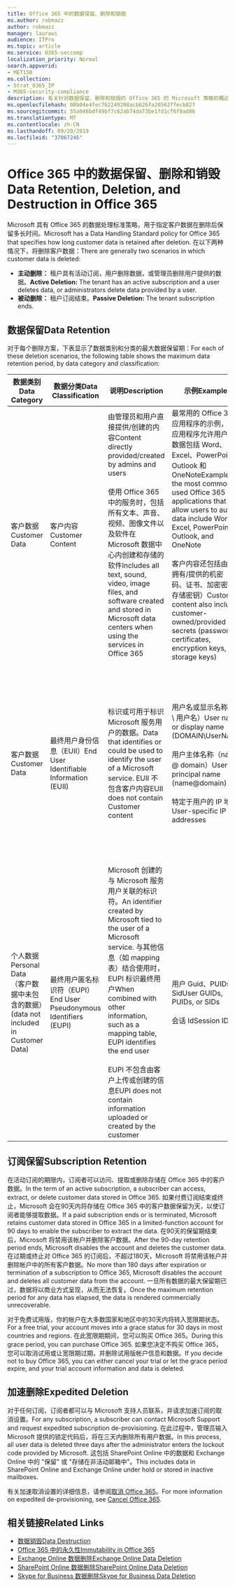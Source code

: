 ```yaml
---
title: Office 365 中的数据保留、删除和销毁
ms.author: robmazz
author: robmazz
manager: laurawi
audience: ITPro
ms.topic: article
ms.service: O365-seccomp
localization_priority: Normal
search.appverid:
- MET150
ms.collection:
- Strat_O365_IP
- M365-security-compliance
description: 有关针对数据保留、删除和销毁的 Office 365 的 Microsoft 策略的概述。
ms.openlocfilehash: 08b04e4fec762249208acb626fa20562ffecb82f
ms.sourcegitcommit: 55a046bdf49bf7c62ab74da73be1fd1cf6f0ad86
ms.translationtype: MT
ms.contentlocale: zh-CN
ms.lasthandoff: 09/20/2019
ms.locfileid: "37067246"
---
```

# <a name="data-retention-deletion-and-destruction-in-office-365"></a><span data-ttu-id="b55c9-103">Office 365 中的数据保留、删除和销毁</span><span class="sxs-lookup"><span data-stu-id="b55c9-103">Data Retention, Deletion, and Destruction in Office 365</span></span>

<span data-ttu-id="b55c9-104">Microsoft 具有 Office 365 的数据处理标准策略，用于指定客户数据在删除后保留多长时间。</span><span class="sxs-lookup"><span data-stu-id="b55c9-104">Microsoft has a Data Handling Standard policy for Office 365 that specifies how long customer data is retained after deletion.</span></span> <span data-ttu-id="b55c9-105">在以下两种情况下，将删除客户数据：</span><span class="sxs-lookup"><span data-stu-id="b55c9-105">There are generally two scenarios in which customer data is deleted:</span></span>

- <span data-ttu-id="b55c9-106">**主动删除：** 租户具有活动订阅，用户删除数据，或管理员删除用户提供的数据。</span><span class="sxs-lookup"><span data-stu-id="b55c9-106">**Active Deletion:** The tenant has an active subscription and a user deletes data, or administrators delete data provided by a user.</span></span>
- <span data-ttu-id="b55c9-107">**被动删除：** 租户订阅结束。</span><span class="sxs-lookup"><span data-stu-id="b55c9-107">**Passive Deletion:** The tenant subscription ends.</span></span>

## <a name="data-retention"></a><span data-ttu-id="b55c9-108">数据保留</span><span class="sxs-lookup"><span data-stu-id="b55c9-108">Data Retention</span></span>

<span data-ttu-id="b55c9-109">对于每个删除方案，下表显示了数据类别和分类的最大数据保留期：</span><span class="sxs-lookup"><span data-stu-id="b55c9-109">For each of these deletion scenarios, the following table shows the maximum data retention period, by data category and classification:</span></span>

| <span data-ttu-id="b55c9-110">数据类别</span><span class="sxs-lookup"><span data-stu-id="b55c9-110">Data Category</span></span> | <span data-ttu-id="b55c9-111">数据分类</span><span class="sxs-lookup"><span data-stu-id="b55c9-111">Data Classification</span></span> | <span data-ttu-id="b55c9-112">说明</span><span class="sxs-lookup"><span data-stu-id="b55c9-112">Description</span></span> | <span data-ttu-id="b55c9-113">示例</span><span class="sxs-lookup"><span data-stu-id="b55c9-113">Examples</span></span> | <span data-ttu-id="b55c9-114">保留期</span><span class="sxs-lookup"><span data-stu-id="b55c9-114">Retention Period</span></span> |
|-----------------|-----------------|-----------------|----------------------------------|-------------------------------|
| <span data-ttu-id="b55c9-115">客户数据</span><span class="sxs-lookup"><span data-stu-id="b55c9-115">Customer Data</span></span> | <span data-ttu-id="b55c9-116">客户内容</span><span class="sxs-lookup"><span data-stu-id="b55c9-116">Customer Content</span></span>| <span data-ttu-id="b55c9-117">由管理员和用户直接提供/创建的内容</span><span class="sxs-lookup"><span data-stu-id="b55c9-117">Content directly provided/created by admins and users</span></span> <br><br> <span data-ttu-id="b55c9-118">使用 Office 365 中的服务时，包括所有文本、声音、视频、图像文件以及软件在 Microsoft 数据中心内创建和存储的软件</span><span class="sxs-lookup"><span data-stu-id="b55c9-118">Includes all text, sound, video, image files, and software created and stored in Microsoft data centers when using the services in Office 365</span></span> | <span data-ttu-id="b55c9-119">最常用的 Office 365 应用程序的示例，这些应用程序允许用户创作数据包括 Word、Excel、PowerPoint、Outlook 和 OneNote</span><span class="sxs-lookup"><span data-stu-id="b55c9-119">Examples of the most commonly used Office 365 applications that allow users to author data include Word, Excel, PowerPoint, Outlook, and OneNote</span></span> <br><br> <span data-ttu-id="b55c9-120">客户内容还包括由客户拥有/提供的机密（密码、证书、加密密钥、存储密钥）</span><span class="sxs-lookup"><span data-stu-id="b55c9-120">Customer content also includes customer-owned/provided secrets (passwords, certificates, encryption keys, storage keys)</span></span> | <span data-ttu-id="b55c9-121">**主动删除方案：** 最多30天</span><span class="sxs-lookup"><span data-stu-id="b55c9-121">**Active Deletion Scenario:** at most 30 days</span></span> <br><br> <span data-ttu-id="b55c9-122">**被动删除方案：** 最多180天</span><span class="sxs-lookup"><span data-stu-id="b55c9-122">**Passive Deletion Scenario:** at most 180 days</span></span> |
| <span data-ttu-id="b55c9-123">客户数据</span><span class="sxs-lookup"><span data-stu-id="b55c9-123">Customer Data</span></span> | <span data-ttu-id="b55c9-124">最终用户身份信息（EUII）</span><span class="sxs-lookup"><span data-stu-id="b55c9-124">End User Identifiable Information (EUII)</span></span> | <span data-ttu-id="b55c9-125">标识或可用于标识 Microsoft 服务用户的数据。</span><span class="sxs-lookup"><span data-stu-id="b55c9-125">Data that identifies or could be used to identify the user of a Microsoft service.</span></span> <span data-ttu-id="b55c9-126">EUII 不包含客户内容</span><span class="sxs-lookup"><span data-stu-id="b55c9-126">EUII does not contain Customer content</span></span> | <span data-ttu-id="b55c9-127">用户名或显示名称（域 \ 用户名）</span><span class="sxs-lookup"><span data-stu-id="b55c9-127">User name or display name (DOMAIN\UserName)</span></span> <br><br> <span data-ttu-id="b55c9-128">用户主体名称（name @ domain）</span><span class="sxs-lookup"><span data-stu-id="b55c9-128">User principal name (name@domain)</span></span> <br><br>  <span data-ttu-id="b55c9-129">特定于用户的 IP 地址</span><span class="sxs-lookup"><span data-stu-id="b55c9-129">User-specific IP addresses</span></span> | <span data-ttu-id="b55c9-130">**主动删除方案：** 最多180天（仅租户管理员操作）</span><span class="sxs-lookup"><span data-stu-id="b55c9-130">**Active Deletion Scenario:** at most 180 days (only a tenant administrator action)</span></span> <br><br> <span data-ttu-id="b55c9-131">**被动删除方案：** 最多180天</span><span class="sxs-lookup"><span data-stu-id="b55c9-131">**Passive Deletion Scenario:** at most 180 days</span></span> |
| <span data-ttu-id="b55c9-132">个人数据</span><span class="sxs-lookup"><span data-stu-id="b55c9-132">Personal Data</span></span> <br> <span data-ttu-id="b55c9-133">（客户数据中未包含的数据）</span><span class="sxs-lookup"><span data-stu-id="b55c9-133">(data not included in Customer Data)</span></span> | <span data-ttu-id="b55c9-134">最终用户匿名标识符（EUPI）</span><span class="sxs-lookup"><span data-stu-id="b55c9-134">End User Pseudonymous Identifiers (EUPI)</span></span> | <span data-ttu-id="b55c9-135">Microsoft 创建的与 Microsoft 服务用户关联的标识符。</span><span class="sxs-lookup"><span data-stu-id="b55c9-135">An identifier created by Microsoft tied to the user of a Microsoft service.</span></span> <span data-ttu-id="b55c9-136">与其他信息（如 mapping 表）结合使用时，EUPI 标识最终用户</span><span class="sxs-lookup"><span data-stu-id="b55c9-136">When combined with other information, such as a mapping table, EUPI identifies the end user</span></span> <br><br> <span data-ttu-id="b55c9-137">EUPI 不包含由客户上传或创建的信息</span><span class="sxs-lookup"><span data-stu-id="b55c9-137">EUPI does not contain information uploaded or created by the customer</span></span> | <span data-ttu-id="b55c9-138">用户 Guid、PUIDs 或 Sid</span><span class="sxs-lookup"><span data-stu-id="b55c9-138">User GUIDs, PUIDs, or SIDs</span></span> <br><br> <span data-ttu-id="b55c9-139">会话 Id</span><span class="sxs-lookup"><span data-stu-id="b55c9-139">Session IDs</span></span> | <span data-ttu-id="b55c9-140">**主动删除方案：** 最多30天</span><span class="sxs-lookup"><span data-stu-id="b55c9-140">**Active Deletion Scenario:** at most 30 days</span></span> <br><br> <span data-ttu-id="b55c9-141">**被动删除方案：** 最多180天</span><span class="sxs-lookup"><span data-stu-id="b55c9-141">**Passive Deletion Scenario:** at most 180 days</span></span> |

## <a name="subscription-retention"></a><span data-ttu-id="b55c9-142">订阅保留</span><span class="sxs-lookup"><span data-stu-id="b55c9-142">Subscription Retention</span></span>

<span data-ttu-id="b55c9-143">在活动订阅的期限内，订阅者可以访问、提取或删除存储在 Office 365 中的客户数据。</span><span class="sxs-lookup"><span data-stu-id="b55c9-143">In the term of an active subscription, a subscriber can access, extract, or delete customer data stored in Office 365.</span></span> <span data-ttu-id="b55c9-144">如果付费订阅结束或终止，Microsoft 会在90天内将存储在 Office 365 中的客户数据保留为天，以使订阅者能够提取数据。</span><span class="sxs-lookup"><span data-stu-id="b55c9-144">If a paid subscription ends or is terminated, Microsoft retains customer data stored in Office 365 in a limited-function account for 90 days to enable the subscriber to extract the data.</span></span> <span data-ttu-id="b55c9-145">在90天的保留期结束后，Microsoft 将禁用该帐户并删除客户数据。</span><span class="sxs-lookup"><span data-stu-id="b55c9-145">After the 90-day retention period ends, Microsoft disables the account and deletes the customer data.</span></span> <span data-ttu-id="b55c9-146">在过期或终止对 Office 365 的订阅后，不超过180天，Microsoft 将禁用该帐户并删除帐户中的所有客户数据。</span><span class="sxs-lookup"><span data-stu-id="b55c9-146">No more than 180 days after expiration or termination of a subscription to Office 365, Microsoft disables the account and deletes all customer data from the account.</span></span> <span data-ttu-id="b55c9-147">一旦所有数据的最大保留期已过，数据将以商业方式呈现，从而无法恢复。</span><span class="sxs-lookup"><span data-stu-id="b55c9-147">Once the maximum retention period for any data has elapsed, the data is rendered commercially unrecoverable.</span></span>

<span data-ttu-id="b55c9-148">对于免费试用版，你的帐户在大多数国家和地区中的30天内将转入宽限期状态。</span><span class="sxs-lookup"><span data-stu-id="b55c9-148">For a free trial, your account moves into a grace status for 30 days in most countries and regions.</span></span> <span data-ttu-id="b55c9-149">在此宽限期期间，您可以购买 Office 365。</span><span class="sxs-lookup"><span data-stu-id="b55c9-149">During this grace period, you can purchase Office 365.</span></span> <span data-ttu-id="b55c9-150">如果您决定不购买 Office 365，您可以取消试用或让宽限期过期，并删除试用版帐户信息和数据。</span><span class="sxs-lookup"><span data-stu-id="b55c9-150">If you decide not to buy Office 365, you can either cancel your trial or let the grace period expire, and your trial account information and data is deleted.</span></span>

## <a name="expedited-deletion"></a><span data-ttu-id="b55c9-151">加速删除</span><span class="sxs-lookup"><span data-stu-id="b55c9-151">Expedited Deletion</span></span>

<span data-ttu-id="b55c9-152">对于任何订阅，订阅者都可以与 Microsoft 支持人员联系，并请求加速订阅的取消设置。</span><span class="sxs-lookup"><span data-stu-id="b55c9-152">For any subscription, a subscriber can contact Microsoft Support and request expedited subscription de-provisioning.</span></span> <span data-ttu-id="b55c9-153">在此过程中，管理员输入 Microsoft 提供的锁定代码后，将在三天内删除所有用户数据。</span><span class="sxs-lookup"><span data-stu-id="b55c9-153">In this process, all user data is deleted three days after the administrator enters the lockout code provided by Microsoft.</span></span> <span data-ttu-id="b55c9-154">这包括 SharePoint Online 中的数据和 Exchange Online 中的 "保留" 或 "存储在非活动邮箱中"。</span><span class="sxs-lookup"><span data-stu-id="b55c9-154">This includes data in SharePoint Online and Exchange Online under hold or stored in inactive mailboxes.</span></span>

<span data-ttu-id="b55c9-155">有关加速取消设置的详细信息，请参阅[取消 Office 365](https://support.office.com/article/Cancel-Office-365-for-business-b1bc0bef-4608-4601-813a-cdd9f746709a)。</span><span class="sxs-lookup"><span data-stu-id="b55c9-155">For more information on expedited de-provisioning, see [Cancel Office 365](https://support.office.com/article/Cancel-Office-365-for-business-b1bc0bef-4608-4601-813a-cdd9f746709a).</span></span>

## <a name="related-links"></a><span data-ttu-id="b55c9-156">相关链接</span><span class="sxs-lookup"><span data-stu-id="b55c9-156">Related Links</span></span>
- [<span data-ttu-id="b55c9-157">数据销毁</span><span class="sxs-lookup"><span data-stu-id="b55c9-157">Data Destruction</span></span>](office-365-data-destruction.md)
- [<span data-ttu-id="b55c9-158">Office 365 中的永久性</span><span class="sxs-lookup"><span data-stu-id="b55c9-158">Immutability in Office 365</span></span>](office-365-data-immutability.md)
- [<span data-ttu-id="b55c9-159">Exchange Online 数据删除</span><span class="sxs-lookup"><span data-stu-id="b55c9-159">Exchange Online Data Deletion</span></span>](office-365-exchange-online-data-deletion.md)
- [<span data-ttu-id="b55c9-160">SharePoint Online 数据删除</span><span class="sxs-lookup"><span data-stu-id="b55c9-160">SharePoint Online Data Deletion</span></span>](office-365-sharepoint-online-data-deletion.md)
- [<span data-ttu-id="b55c9-161">Skype for Business 数据删除</span><span class="sxs-lookup"><span data-stu-id="b55c9-161">Skype for Business Data Deletion</span></span>](office-365-skype-data-deletion.md)